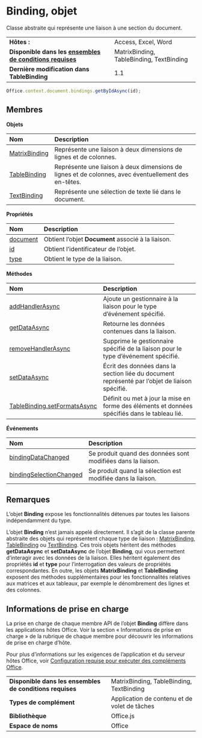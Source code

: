 
# <a name="binding-object"></a>Binding, objet
Classe abstraite qui représente une liaison à une section du document.

|||
|:-----|:-----|
|**Hôtes :**|Access, Excel, Word|
|**Disponible dans les [ensembles de conditions requises](../../docs/overview/specify-office-hosts-and-api-requirements.md)**|MatrixBinding, TableBinding, TextBinding|
|**Dernière modification dans TableBinding**|1.1|

```js
Office.context.document.bindings.getByIdAsync(id);
```

## <a name="members"></a>Membres


**Objets**


|**Nom**|**Description**|
|:-----|:-----|
|[MatrixBinding](../../reference/shared/binding.matrixbinding.md)|Représente une liaison à deux dimensions de lignes et de colonnes.|
|[TableBinding](../../reference/shared/binding.tablebinding.md)|Représente une liaison à deux dimensions de lignes et de colonnes, avec éventuellement des en-têtes.|
|[TextBinding](../../reference/shared/binding.textbinding.md)|Représente une sélection de texte lié dans le document.|

**Propriétés**


|**Nom**|**Description**|
|:-----|:-----|
|[document](../../reference/shared/binding.document.md)|Obtient l’objet **Document** associé à la liaison.|
|[id](../../reference/shared/binding.id.md)|Obtient l’identificateur de l’objet.|
|[type](../../reference/shared/binding.type.md)|Obtient le type de la liaison.|

**Méthodes**


|**Nom**|**Description**|
|:-----|:-----|
|[addHandlerAsync](../../reference/shared/binding.addhandlerasync.md)|Ajoute un gestionnaire à la liaison pour le type d’événement spécifié.|
|[getDataAsync](../../reference/shared/binding.getdataasync.md)|Retourne les données contenues dans la liaison.|
|[removeHandlerAsync](../../reference/shared/binding.removehandlerasync.md)|Supprime le gestionnaire spécifié de la liaison pour le type d’événement spécifié.|
|[setDataAsync](../../reference/shared/binding.setdataasync.md)|Écrit des données dans la section liée du document représenté par l’objet de liaison spécifié.|
|[TableBinding.setFormatsAsync](../../reference/shared/binding.tablebinding.setformatsasync.md)|Définit ou met à jour la mise en forme des éléments et données spécifiés dans le tableau lié.|

**Événements**


|**Nom**|**Description**|
|:-----|:-----|
|[bindingDataChanged](../../reference/shared/binding.bindingdatachangedevent.md)|Se produit quand des données sont modifiées dans la liaison.|
|[bindingSelectionChanged](../../reference/shared/binding.bindingselectionchangedevent.md)|Se produit quand la sélection est modifiée dans la liaison.|

## <a name="remarks"></a>Remarques

L’objet **Binding** expose les fonctionnalités détenues par toutes les liaisons indépendamment du type.

L’objet **Binding** n’est jamais appelé directement. Il s’agit de la classe parente abstraite des objets qui représentent chaque type de liaison : [MatrixBinding](../../reference/shared/binding.matrixbinding.md), [TableBinding](../../reference/shared/binding.tablebinding.md) ou [TextBinding](../../reference/shared/binding.textbinding.md). Ces trois objets héritent des méthodes **getDataAsync** et **setDataAsync** de l’objet **Binding**, qui vous permettent d’interagir avec les données de la liaison. Elles héritent également des propriétés **id** et **type** pour l’interrogation des valeurs de propriétés correspondantes. En outre, les objets **MatrixBinding** et **TableBinding** exposent des méthodes supplémentaires pour les fonctionnalités relatives aux matrices et aux tableaux, par exemple le dénombrement des lignes et des colonnes.


## <a name="support-details"></a>Informations de prise en charge


La prise en charge de chaque membre API de l’objet **Binding** diffère dans les applications hôtes Office. Voir la section « Informations de prise en charge » de la rubrique de chaque membre pour découvrir les informations de prise en charge d’hôte.

Pour plus d’informations sur les exigences de l’application et du serveur hôtes Office, voir [Configuration requise pour exécuter des compléments Office](../../docs/overview/requirements-for-running-office-add-ins.md).


|||
|:-----|:-----|
|**Disponible dans les ensembles de conditions requises**|MatrixBinding, TableBinding, TextBinding|
|**Types de complément**|Application de contenu et de volet de tâches|
|**Bibliothèque**|Office.js|
|**Espace de noms**|Office|
